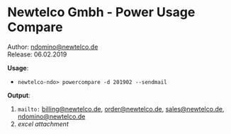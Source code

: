# Newtelco Gmbh - Power Usage Compare
Author: ndomino@newtelco.de  
Release: 06.02.2019
 
**Usage**:  
 - `newtelco-ndo> powercompare -d 201902 --sendmail`   

**Output**:  
1) `mailto:` billing@newtelco.de, order@newtelco.de, sales@newtelco.de, ndomino@newtelco.de  
2) _excel attachment_
